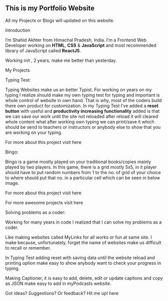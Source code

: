 ## This is my Portfolio Website
All my Projects or Blogs will updated on this website.


Introduction

I’m Shahid Akhter from Himachal Pradesh, India. I’m a Frontend Web Developer working on **HTML**, **CSS** & **JavaScript** and most recommended library of JavaScript called **ReactJS**.

Working init , 2 years, make me better than yesterday. 

My Projects

Typing Test:

Typing Websites make us an better Typist. For working on years on my typing I realize should make my own typing test for typing and important is whole control of website in own hand. That is why, most of the coders build there own product for customization. In my Typing Test I’ve added a **reset button** with useful and **productivity increasing functionality** added is that we can save our work until the site not reloaded after reload it will cleared whole content what after working own typing we can print/save it which should be send to teachers or instructors or anybody else to show that you are working on your typing.

For more about this project visit here

Bingo:

Bingo is a game mostly played on your traditional books/copies mainly played by two players. In this game, there is a grid mostly 5x5, in it player should have to put random numbers from 1 to the no. of grid of your choice to where should put that no. in a particular cell which can be seen in below image.

For more about this project visit here

For more awesome projects visit here

Solving problems as a coder:

Working for many years in code I realized that I can solve my problems as a coder. 

Like making websites called MyLinks for all works or fun at same site. I make because, unfortunately, forget the name of websites make us difficult to recall or remember.

In Typing Test adding reset with saving data until the website reload and printing option make easy to show anybody want to check your progress in typing.

Making Captioner, it is easy to add, delete, edit or update captions and copy as JSON make easy to add in myPodcasts website.

Got ideas? Suggestions? Or feedback? Hit me up! here
